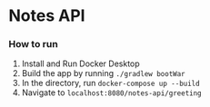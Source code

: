 # Notes API

### How to run
1. Install and Run Docker Desktop
2. Build the app by running ```./gradlew bootWar```
3. In the directory, run ```docker-compose up --build```
4. Navigate to ```localhost:8080/notes-api/greeting```


